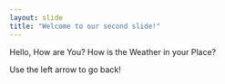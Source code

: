 ```yaml
---
layout: slide
title: "Welcome to our second slide!"
---
```

Hello, How are You? How is the Weather in your Place?

Use the left arrow to go back!
